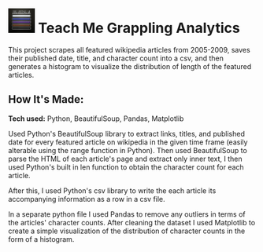 # <img src='belts.jpeg' height='50'></a> Teach Me Grappling Analytics
This project scrapes all featured wikipedia articles from 2005-2009, saves their published date, title, and character count into a csv, and then generates a histogram to visualize the distribution of length of the featured articles.

## How It's Made:

**Tech used:** Python, BeautifulSoup, Pandas, Matplotlib

Used Python's BeautifulSoup library to extract links, titles, and published date for every featured article on wikipedia in the given time frame (easily alterable using the range function in Python). Then used BeautifulSoup to parse the HTML of each article's page and extract only inner text, I then used Python's built in len function to obtain the character count for each article.

After this, I used Python's csv library to write the each article its accompanying information as a row in a csv file.

In a separate python file I used Pandas to remove any outliers in terms of the articles' character counts. After cleaning the dataset I used Matplotlib to create a simple visualization of the distribution of character counts in the form of a histogram.
